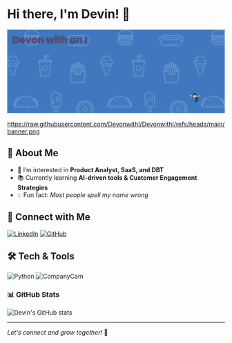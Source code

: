 # Hi there, I'm Devin! 👋

![Devin's GitHub Banner](https://raw.githubusercontent.com/DevonwithI/DevonwithI/refs/heads/main/banner.png)

https://raw.githubusercontent.com/DevonwithI/DevonwithI/refs/heads/main/banner.png
## 🚀 About Me
- 🔭 I’m interested in **Product Analyst, SaaS, and DBT**
- 📚 Currently learning **AI-driven tools & Customer Engagement Strategies**
- 💡 Fun fact: *Most people spell my name wrong*

## 🔗 Connect with Me
[![LinkedIn](https://img.shields.io/badge/LinkedIn-%230077B5.svg?style=for-the-badge&logo=linkedin&logoColor=white)](https://www.linkedin.com/in/devin-paddock-678b55132/) 
[![GitHub](https://img.shields.io/badge/GitHub-%23181717.svg?style=for-the-badge&logo=github&logoColor=white)](https://github.com/DevonwithI)

## 🛠️ Tech & Tools
![Python](https://img.shields.io/badge/Python-3670A0?style=for-the-badge&logo=python&logoColor=yellow)
![CompanyCam](https://img.shields.io/badge/CompanyCam-0078D7?style=for-the-badge)

### 📊 GitHub Stats
![Devin's GitHub stats](https://github-readme-stats.vercel.app/api?username=DevonwithI&show_icons=true&theme=radical)

---
*Let's connect and grow together!* 🚀

